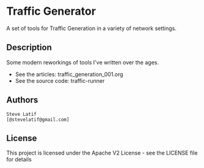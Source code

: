 # Traffic Generator

A set of tools for Traffic Generation in a variety of network settings.

## Description

Some modern reworkings of tools I've written over the ages.

* See the articles:  traffic_generation_001.org
* See the source code: traffic-runner

## Authors

	Steve Latif
	[@stevelatif@gmail.com]

## License

This project is licensed under the Apache V2 License - see the LICENSE file for details
